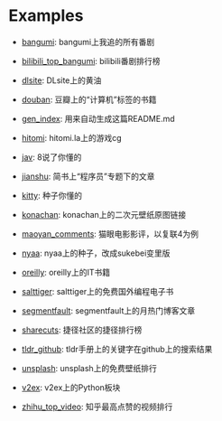 # Examples

- [bangumi](bangumi.py): bangumi上我追的所有番剧

- [bilibili_top_bangumi](bilibili_top_bangumi.py): bilibili番剧排行榜

- [dlsite](dlsite.py): DLsite上的黄油

- [douban](douban.py): 豆瓣上的“计算机”标签的书籍

- [gen_index](gen_index.py): 用来自动生成这篇README.md

- [hitomi](hitomi.py): hitomi.la上的游戏cg

- [jav](jav.py): 8说了你懂的

- [jianshu](jianshu.py): 简书上“程序员”专题下的文章

- [kitty](kitty.py): 种子你懂的

- [konachan](konachan.py): konachan上的二次元壁纸原图链接

- [maoyan_comments](maoyan_comments.py): 猫眼电影影评，以复联4为例

- [nyaa](nyaa.py): nyaa上的种子，改成sukebei变里版

- [oreilly](oreilly.py): oreilly上的IT书籍

- [salttiger](salttiger.py): salttiger上的免费国外编程电子书

- [segmentfault](segmentfault.py): segmentfault上的月热门博客文章

- [sharecuts](sharecuts.py): 捷径社区的捷径排行榜

- [tldr_github](tldr_github.py): tldr手册上的关键字在github上的搜索结果

- [unsplash](unsplash.py): unsplash上的免费壁纸排行

- [v2ex](v2ex.py): v2ex上的Python板块

- [zhihu_top_video](zhihu_top_video.py): 知乎最高点赞的视频排行
